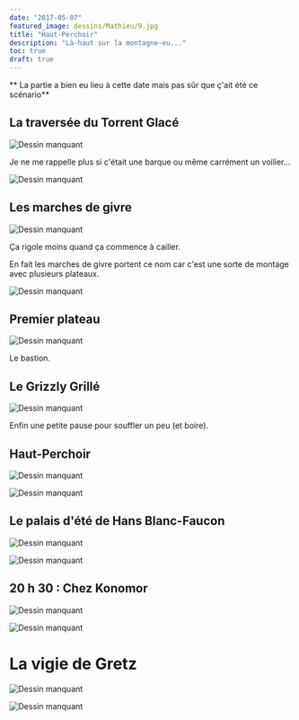 ```yaml
---
date: "2017-05-07"
featured_image: dessins/Mathieu/9.jpg
title: "Haut-Perchoir"
description: "Là-haut sur la montagne-eu..."
toc: true
draft: true
---
```


** La partie a bien eu lieu à cette date mais pas sûr que ç'ait été ce scénario**

## La traversée du Torrent Glacé

![Dessin manquant](dessins/Mathieu/1.jpg "La traversée du Torrent Glacé")

Je ne me rappelle plus si c'était une barque ou même carrément un voilier...

![Dessin manquant](dessins/Chacha/17-1.jpg)

## Les marches de givre

![Dessin manquant](dessins/Mathieu/2.jpg)

Ça rigole moins quand ça commence à cailler.

En fait les marches de givre portent ce nom car c'est une sorte de montage avec plusieurs plateaux.

![Dessin manquant](dessins/Chacha/17-2.jpg)

## Premier plateau

![Dessin manquant](dessins/Mathieu/3.esquisse.jpg)

Le bastion.

## Le Grizzly Grillé

![Dessin manquant](dessins/Mathieu/4.jpg)

Enfin une petite pause pour souffler un peu (et boire).

## Haut-Perchoir

![Dessin manquant](dessins/Mathieu/5.jpg)

![Dessin manquant](dessins/Mathieu/6.jpg)

## Le palais d'été de Hans Blanc-Faucon

![Dessin manquant](dessins/Mathieu/7.esquisse.jpg)

![Dessin manquant](dessins/Mathieu/8.esquisse.jpg)

## 20 h 30 : Chez Konomor

![Dessin manquant](dessins/Mathieu/9.jpg)

![Dessin manquant](dessins/Mathieu/10.esquisse.jpg)

# La vigie de Gretz

![Dessin manquant](dessins/Mathieu/11.jpg)

![Dessin manquant](dessins/Mathieu/12.jpg)
